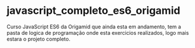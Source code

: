 # javascript_completo_es6_origamid
Curso JavaScript ES6 da Origamid que ainda esta em andamento, tem a pasta de logica de programação onde esta exercicios realizados, logo mais estara o projeto completo.
